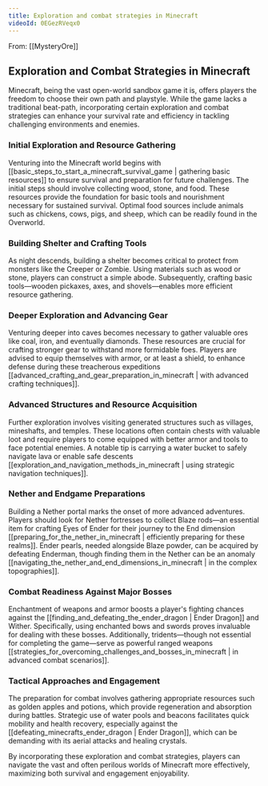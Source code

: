 ```yaml
---
title: Exploration and combat strategies in Minecraft
videoId: 0EGezRVeqx0
---
```


From: [[MysteryOre]] <br/> 
## Exploration and Combat Strategies in Minecraft

Minecraft, being the vast open-world sandbox game it is, offers players the freedom to choose their own path and playstyle. While the game lacks a traditional beat-path, incorporating certain exploration and combat strategies can enhance your survival rate and efficiency in tackling challenging environments and enemies.

### Initial Exploration and Resource Gathering

Venturing into the Minecraft world begins with [[basic_steps_to_start_a_minecraft_survival_game | gathering basic resources]] to ensure survival and preparation for future challenges. The initial steps should involve collecting wood, stone, and food. These resources provide the foundation for basic tools and nourishment necessary for sustained survival. Optimal food sources include animals such as chickens, cows, pigs, and sheep, which can be readily found in the Overworld.

### Building Shelter and Crafting Tools

As night descends, building a shelter becomes critical to protect from monsters like the Creeper or Zombie. Using materials such as wood or stone, players can construct a simple abode. Subsequently, crafting basic tools—wooden pickaxes, axes, and shovels—enables more efficient resource gathering.

### Deeper Exploration and Advancing Gear

Venturing deeper into caves becomes necessary to gather valuable ores like coal, iron, and eventually diamonds. These resources are crucial for crafting stronger gear to withstand more formidable foes. Players are advised to equip themselves with armor, or at least a shield, to enhance defense during these treacherous expeditions [[advanced_crafting_and_gear_preparation_in_minecraft | with advanced crafting techniques]].

### Advanced Structures and Resource Acquisition

Further exploration involves visiting generated structures such as villages, mineshafts, and temples. These locations often contain chests with valuable loot and require players to come equipped with better armor and tools to face potential enemies. A notable tip is carrying a water bucket to safely navigate lava or enable safe descents [[exploration_and_navigation_methods_in_minecraft | using strategic navigation techniques]].

### Nether and Endgame Preparations

Building a Nether portal marks the onset of more advanced adventures. Players should look for Nether fortresses to collect Blaze rods—an essential item for crafting Eyes of Ender for their journey to the End dimension [[preparing_for_the_nether_in_minecraft | efficiently preparing for these realms]]. Ender pearls, needed alongside Blaze powder, can be acquired by defeating Enderman, though finding them in the Nether can be an anomaly [[navigating_the_nether_and_end_dimensions_in_minecraft | in the complex topographies]].

### Combat Readiness Against Major Bosses

Enchantment of weapons and armor boosts a player's fighting chances against the [[finding_and_defeating_the_ender_dragon | Ender Dragon]] and Wither. Specifically, using enchanted bows and swords proves invaluable for dealing with these bosses. Additionally, tridents—though not essential for completing the game—serve as powerful ranged weapons [[strategies_for_overcoming_challenges_and_bosses_in_minecraft | in advanced combat scenarios]].

### Tactical Approaches and Engagement

The preparation for combat involves gathering appropriate resources such as golden apples and potions, which provide regeneration and absorption during battles. Strategic use of water pools and beacons facilitates quick mobility and health recovery, especially against the [[defeating_minecrafts_ender_dragon | Ender Dragon]], which can be demanding with its aerial attacks and healing crystals.

By incorporating these exploration and combat strategies, players can navigate the vast and often perilous worlds of Minecraft more effectively, maximizing both survival and engagement enjoyability.